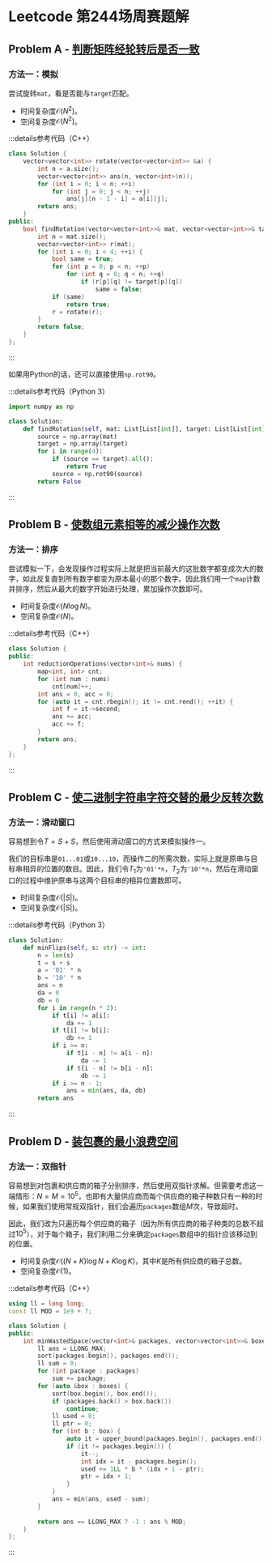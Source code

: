 # Leetcode 第244场周赛题解

## Problem A - [判断矩阵经轮转后是否一致](https://leetcode.cn/problems/determine-whether-matrix-can-be-obtained-by-rotation/)

### 方法一：模拟

尝试旋转`mat`，看是否能与`target`匹配。

- 时间复杂度$\mathcal{O}(N^2)$。
- 空间复杂度$\mathcal{O}(N^2)$。

:::details参考代码（C++）

```cpp
class Solution {
    vector<vector<int>> rotate(vector<vector<int>> &a) {
        int n = a.size();
        vector<vector<int>> ans(n, vector<int>(n));
        for (int i = 0; i < n; ++i)
            for (int j = 0; j < n; ++j)
                ans[j][n - 1 - i] = a[i][j];
        return ans;
    }
public:
    bool findRotation(vector<vector<int>>& mat, vector<vector<int>>& target) {
        int n = mat.size();
        vector<vector<int>> r(mat);
        for (int i = 0; i < 4; ++i) {
            bool same = true;
            for (int p = 0; p < n; ++p)
                for (int q = 0; q < n; ++q)
                    if (r[p][q] != target[p][q])
                        same = false;
            if (same)
                return true;
            r = rotate(r);
        }
        return false;
    }
};
```

:::

如果用Python的话，还可以直接使用`np.rot90`。

:::details参考代码（Python 3）

```python
import numpy as np

class Solution:
    def findRotation(self, mat: List[List[int]], target: List[List[int]]) -> bool:
        source = np.array(mat)
        target = np.array(target)
        for i in range(4):
            if (source == target).all():
                return True
            source = np.rot90(source)
        return False
```

:::

## Problem B - [使数组元素相等的减少操作次数](https://leetcode.cn/problems/reduction-operations-to-make-the-array-elements-equal/)

### 方法一：排序

尝试模拟一下，会发现操作过程实际上就是把当前最大的这批数字都变成次大的数字，如此反复直到所有数字都变为原本最小的那个数字。因此我们用一个`map`计数并排序，然后从最大的数字开始进行处理，累加操作次数即可。

- 时间复杂度$\mathcal{O}(N\log N)$。
- 空间复杂度$\mathcal{O}(N)$。

:::details参考代码（C++）

```cpp
class Solution {
public:
    int reductionOperations(vector<int>& nums) {
        map<int, int> cnt;
        for (int num : nums)
            cnt[num]++;
        int ans = 0, acc = 0;
        for (auto it = cnt.rbegin(); it != cnt.rend(); ++it) {
            int f = it->second;
            ans += acc;
            acc += f;
        }
        return ans;
    }
};      
```

:::

## Problem C - [使二进制字符串字符交替的最少反转次数](https://leetcode.cn/problems/minimum-number-of-flips-to-make-the-binary-string-alternating/)

### 方法一：滑动窗口

容易想到令$T=S+S$，然后使用滑动窗口的方式来模拟操作一。

我们的目标串是`01...01`或`10...10`，而操作二的所需次数，实际上就是原串与目标串相异的位置的数目。因此，我们令$T_1$为`'01'*n`，$T_2$为`'10'*n`，然后在滑动窗口的过程中维护原串与这两个目标串的相异位置数即可。

- 时间复杂度$\mathcal{O}(|S|)$。
- 空间复杂度$\mathcal{O}(|S|)$。

:::details参考代码（Python 3）

```python
class Solution:
    def minFlips(self, s: str) -> int:
        n = len(s)
        t = s + s
        a = '01' * n
        b = '10' * n
        ans = n
        da = 0
        db = 0
        for i in range(n * 2):
            if t[i] != a[i]:
                da += 1
            if t[i] != b[i]:
                db += 1
            if i >= n:
                if t[i - n] != a[i - n]:
                    da -= 1
                if t[i - n] != b[i - n]:
                    db -= 1
            if i >= n - 1:
                ans = min(ans, da, db)
        return ans
```

:::

## Problem D - [装包裹的最小浪费空间](https://leetcode.cn/contest/weekly-contest-244/problems/minimum-space-wasted-from-packaging/)

### 方法一：双指针

容易想到对包裹和供应商的箱子分别排序，然后使用双指针求解。但需要考虑这一端情形：$N=M=10^5$，也即有大量供应商而每个供应商的箱子种数只有一种的时候，如果我们使用常规双指针，我们会遍历`packages`数组$M$次，导致超时。

因此，我们改为只遍历每个供应商的箱子（因为所有供应商的箱子种类的总数不超过$10^5$），对于每个箱子，我们利用二分来确定`packages`数组中的指针应该移动到的位置。

- 时间复杂度$\mathcal{O}((N+K)\log N+K\log K)$，其中$K$是所有供应商的箱子总数。
- 空间复杂度$\mathcal{O}(1)$。

:::details参考代码（C++）

```cpp
using ll = long long;
const ll MOD = 1e9 + 7;

class Solution {
public:
    int minWastedSpace(vector<int>& packages, vector<vector<int>>& boxes) {
        ll ans = LLONG_MAX;
        sort(packages.begin(), packages.end());
        ll sum = 0;
        for (int package : packages)
            sum += package;
        for (auto &box : boxes) {
            sort(box.begin(), box.end());
            if (packages.back() > box.back())
                continue;
            ll used = 0;
            ll ptr = 0;
            for (int b : box) {
                auto it = upper_bound(packages.begin(), packages.end(), b);
                if (it != packages.begin()) {
                    it--;
                    int idx = it - packages.begin();
                    used += 1LL * b * (idx + 1 - ptr);
                    ptr = idx + 1;
                }
            }
            ans = min(ans, used - sum);
        }
        
        return ans == LLONG_MAX ? -1 : ans % MOD;
    }
};
```

:::
